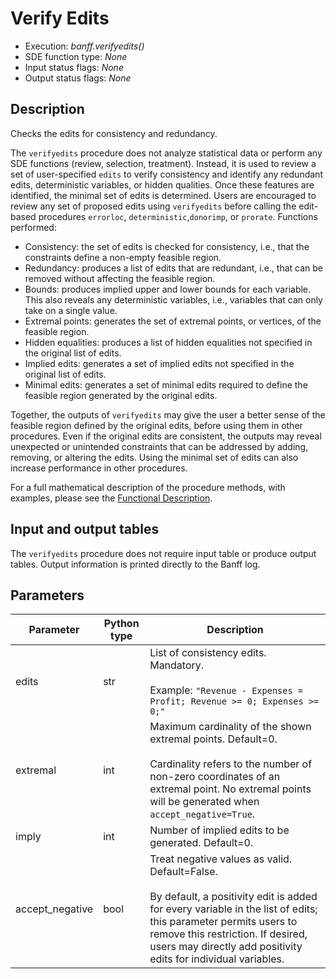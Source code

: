 # Verify Edits

* Execution: *banff.verifyedits()*
* SDE function type: *None*
* Input status flags: *None*
* Output status flags: *None*

## Description

Checks the edits for consistency and redundancy.

The `verifyedits` procedure does not analyze statistical data or perform any SDE functions (review, selection, treatment). Instead, it is used to review a set of user-specified `edits` to verify consistency and identify any redundant edits, deterministic variables, or hidden qualities. Once these features are identified, the minimal set of edits is determined. Users are encouraged to review any set of proposed edits using `verifyedits` before calling the edit-based procedures `errorloc`, `deterministic`,`donorimp`, or `prorate`. Functions performed:

* Consistency: the set of edits is checked for consistency, i.e., that the constraints define a non-empty feasible region.
* Redundancy: produces a list of edits that are redundant, i.e., that can be removed without affecting the feasible region.
* Bounds: produces implied upper and lower bounds for each variable. This also reveals any deterministic variables, i.e., variables that can only take on a single value.
* Extremal points: generates the set of extremal points, or vertices, of the feasible region.
* Hidden equalities: produces a list of hidden equalities not specified in the original list of edits.
* Implied edits: generates a set of implied edits not specified in the original list of edits.
* Minimal edits: generates a set of minimal edits required to define the feasible region generated by the original edits.

Together, the outputs of `verifyedits` may give the user a better sense of the feasible region defined by the original edits, before using them in other procedures. Even if the original edits are consistent, the outputs may reveal unexpected or unintended constraints that can be addressed by adding, removing, or altering the edits. Using the minimal set of edits can also increase performance in other procedures.

For a full mathematical description of the procedure methods, with examples, please see the [Functional Description](/docs/EN/Banff%20Functional%20Description.pdf).

## Input and output tables

The `verifyedits` procedure does not require input table or produce output tables. Output information is printed directly to the Banff log.

## Parameters

| Parameter       | Python type | Description                 | 
| ----------------| ------------| --------------------------- |
| edits           | str         | List of consistency edits. Mandatory. <br><br> Example: `"Revenue - Expenses = Profit; Revenue >= 0; Expenses >= 0;"` |
| extremal        | int         | Maximum cardinality of the shown extremal points. Default=0.<br><br>Cardinality refers to the number of non-zero coordinates of an extremal point. No extremal points will be generated when `accept_negative=True`.                                |
| imply           | int         | Number of implied edits to be generated. Default=0. |
| accept_negative | bool        | Treat negative values as valid. Default=False. <br><br> By default, a positivity edit is added for every variable in the list of edits; this parameter permits users to remove this restriction. If desired, users may directly add positivity edits for individual variables. |
